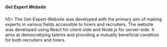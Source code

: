 <h5> Get Expert Website </h5>h5>
The Get-Expert-Website was developed with the primary aim of making experts in various fields accessible to hirers and recruiters. The website was developed using React for client-side and Node.js for server-side. It aims at democratizing talents and providing a mutually beneficial condition for both recruiters and hirers.  
